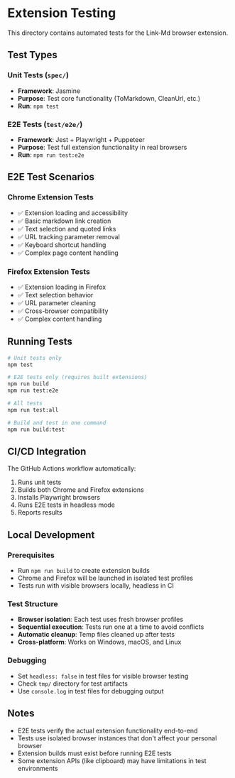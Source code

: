 # Extension Testing

This directory contains automated tests for the Link-Md browser extension.

## Test Types

### Unit Tests (`spec/`)
- **Framework**: Jasmine
- **Purpose**: Test core functionality (ToMarkdown, CleanUrl, etc.)
- **Run**: `npm test`

### E2E Tests (`test/e2e/`)
- **Framework**: Jest + Playwright + Puppeteer
- **Purpose**: Test full extension functionality in real browsers
- **Run**: `npm run test:e2e`

## E2E Test Scenarios

### Chrome Extension Tests
- ✅ Extension loading and accessibility
- ✅ Basic markdown link creation
- ✅ Text selection and quoted links
- ✅ URL tracking parameter removal
- ✅ Keyboard shortcut handling
- ✅ Complex page content handling

### Firefox Extension Tests
- ✅ Extension loading in Firefox
- ✅ Text selection behavior
- ✅ URL parameter cleaning
- ✅ Cross-browser compatibility
- ✅ Complex content handling

## Running Tests

```bash
# Unit tests only
npm test

# E2E tests only (requires built extensions)
npm run build
npm run test:e2e

# All tests
npm run test:all

# Build and test in one command
npm run build:test
```

## CI/CD Integration

The GitHub Actions workflow automatically:
1. Runs unit tests
2. Builds both Chrome and Firefox extensions
3. Installs Playwright browsers
4. Runs E2E tests in headless mode
5. Reports results

## Local Development

### Prerequisites
- Run `npm run build` to create extension builds
- Chrome and Firefox will be launched in isolated test profiles
- Tests run with visible browsers locally, headless in CI

### Test Structure
- **Browser isolation**: Each test uses fresh browser profiles
- **Sequential execution**: Tests run one at a time to avoid conflicts
- **Automatic cleanup**: Temp files cleaned up after tests
- **Cross-platform**: Works on Windows, macOS, and Linux

### Debugging
- Set `headless: false` in test files for visible browser testing
- Check `tmp/` directory for test artifacts
- Use `console.log` in test files for debugging output

## Notes

- E2E tests verify the actual extension functionality end-to-end
- Tests use isolated browser instances that don't affect your personal browser
- Extension builds must exist before running E2E tests
- Some extension APIs (like clipboard) may have limitations in test environments